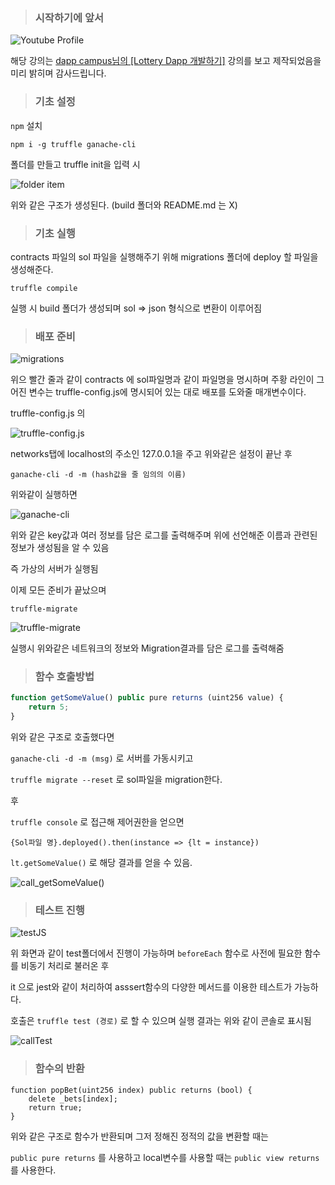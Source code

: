 > ### 시작하기에 앞서

![Youtube Profile](https://user-images.githubusercontent.com/46777310/161433606-651b59fc-f22c-403c-8cbb-fd98fdfefcd1.png)

해당 강의는 [dapp campus님의 [Lottery Dapp 개발하기]](https://www.youtube.com/channel/UCvF95zGgUlY2G6Lkb1GO-fw) 강의를 보고 제작되었음을 미리 밝히며 감사드립니다.

> ### 기초 설정

`npm` 설치

```
npm i -g truffle ganache-cli
```

폴더를 만들고 truffle init을 입력 시 

![folder item](https://user-images.githubusercontent.com/46777310/161433723-e7674715-3e6f-43c7-8662-7f7d57a51bcd.png)

위와 같은 구조가 생성된다. (build 폴더와 README.md 는 X)

> ### 기초 실행

contracts 파일의 sol 파일을 실행해주기 위해 migrations 폴더에 deploy 할 파일을 생성해준다.

```
truffle compile 
```

실행 시 build 폴더가 생성되며 sol => json 형식으로 변환이 이루어짐

> ### 배포 준비

![migrations](https://user-images.githubusercontent.com/46777310/161433820-2a051b9f-bef0-4c36-91ac-eae82da2b67a.png)

위으 빨간 줄과 같이 contracts 에 sol파일명과 같이 파일명을 명시하며 주황 라인이 그어진 변수는 truffle-config.js에 명시되어 있는 대로 배포를 도와줄 매개변수이다.

truffle-config.js 의

![truffle-config.js](https://user-images.githubusercontent.com/46777310/161434079-71c7a0a5-7edd-41ca-bef5-c02bc42c16a4.png)

networks탭에 localhost의 주소인 127.0.0.1을 주고 위와같은 설정이 끝난 후

```
ganache-cli -d -m (hash값을 줄 임의의 이름)
```

위와같이 실행하면

![ganache-cli](https://user-images.githubusercontent.com/46777310/161433995-186ecff8-9832-4871-8e25-6fe0c0052d50.png)

위와 같은 key값과 여러 정보를 담은 로그를 출력해주며 위에 선언해준 이름과 관련된 정보가 생성됨을 알 수 있음

즉 가상의 서버가 실행됨

이제 모든 준비가 끝났으며

```
truffle-migrate
```

![truffle-migrate](https://user-images.githubusercontent.com/46777310/161434148-5bbd1aaa-37ba-41bc-8744-87872703cde8.png)


실행시 위와같은 네트워크의 정보와 Migration결과를 담은 로그를 출력해줌

> ### 함수 호출방법

```js
function getSomeValue() public pure returns (uint256 value) {
    return 5;
}
```

위와 같은 구조로 호출했다면

`ganache-cli -d -m (msg)` 로 서버를 가동시키고

`truffle migrate --reset` 로 sol파일을 migration한다.

후

`truffle console` 로 접근해 제어권한을 얻으면

`{Sol파일 명}.deployed().then(instance => {lt = instance})`

`lt.getSomeValue()` 로 해당 결과를 얻을 수 있음.

![call_getSomeValue()](https://user-images.githubusercontent.com/46777310/161541573-bb3e2a19-edfd-4840-b5d0-ef48322f9123.png)

> ### 테스트 진행

![testJS](https://user-images.githubusercontent.com/46777310/161549804-1f9825b4-61a7-447f-8af4-676a0efbd3fb.png)

위 화면과 같이 test폴더에서 진행이 가능하며 `beforeEach` 함수로 사전에 필요한 함수를 비동기 처리로 불러온 후

it 으로 jest와 같이 처리하여 asssert함수의 다양한 메서드를 이용한 테스트가 가능하다.

호출은 `truffle test (경로)` 로 할 수 있으며 실행 결과는 위와 같이 콘솔로 표시됨

![callTest](https://user-images.githubusercontent.com/46777310/161550242-b283de6b-2321-45ef-b63a-cfb67670aecc.png)

> ### 함수의 반환

```sol
function popBet(uint256 index) public returns (bool) {
    delete _bets[index];
    return true;
}
```

위와 같은 구조로 함수가 반환되며 그저 정해진 정적의 값을 변환할 때는

`public pure returns` 를 사용하고 local변수를 사용할 때는 `public view returns` 를 사용한다.
